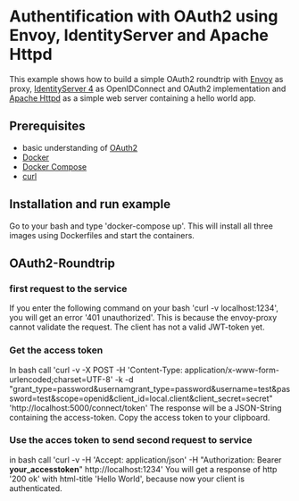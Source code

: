 # Authentification with OAuth2 using Envoy, IdentityServer and Apache Httpd

This example shows how to build a simple OAuth2 roundtrip with [Envoy](https://www.envoyproxy.io/) as proxy, [IdentityServer 4](http://docs.identityserver.io/en/latest/) as OpenIDConnect and OAuth2 implementation and [Apache Httpd](https://httpd.apache.org/) as a simple web server containing a hello world app.

## Prerequisites
* basic understanding of [OAuth2](https://oauth.net/2/)
* [Docker](https://www.docker.com/)
*  [Docker Compose](https://docs.docker.com/compose/)
*  [curl](https://curl.haxx.se/)

## Installation and run example
Go to your bash and type 'docker-compose up'.
This will install all three images using Dockerfiles and start the containers.

## OAuth2-Roundtrip

### first request to the service
If you enter the following command on your bash 'curl -v localhost:1234', you will get an error '401 unauthorized'.
This is because the envoy-proxy cannot validate the request. The client has not a valid JWT-token yet.

### Get the access token
In bash call 'curl -v -X POST -H 'Content-Type: application/x-www-form-urlencoded;charset=UTF-8' -k -d "grant_type=password&usernamgrant_type=password&username=test&password=test&scope=openid&client_id=local.client&client_secret=secret" 'http://localhost:5000/connect/token'
The response will be a JSON-String containing the access-token.
Copy the access token to your clipboard.

### Use the acces token to send second request to service
in bash call 'curl -v -H 'Accept: application/json' -H "Authorization: Bearer **your_accesstoken**" http://localhost:1234'
You will get a response of http '200 ok' with html-title 'Hello World', because now your client is authenticated.